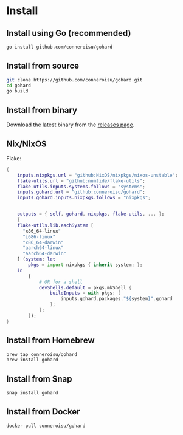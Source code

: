 # Install

## Install using Go (recommended)

```bash
go install github.com/conneroisu/gohard
```

## Install from source

```bash
git clone https://github.com/conneroisu/gohard.git
cd gohard
go build
```

## Install from binary

Download the latest binary from the [releases page](https://github.com/conneroisu/gohard/releases).

## Nix/NixOS

Flake:

```nix
{
    inputs.nixpkgs.url = "github:NixOS/nixpkgs/nixos-unstable";
    flake-utils.url = "github:numtide/flake-utils";
    flake-utils.inputs.systems.follows = "systems";
    inputs.gohard.url = "github:conneroisu/gohard";
    inputs.gohard.inputs.nixpkgs.follows = "nixpkgs";


    outputs = { self, gohard, nixpkgs, flake-utils, ... }:
    {
    flake-utils.lib.eachSystem [
      "x86_64-linux"
      "i686-linux"
      "x86_64-darwin"
      "aarch64-linux"
      "aarch64-darwin"
    ] (system: let
        pkgs = import nixpkgs { inherit system; };
    in
        {
            # OR for a shell
            devShells.default = pkgs.mkShell {
                buildInputs = with pkgs; [
                    inputs.gohard.packages."${system}".gohard
                ];
            };
        });
}
```

## Install from Homebrew

```bash
brew tap conneroisu/gohard
brew install gohard
```

## Install from Snap

```bash
snap install gohard
```

## Install from Docker

```bash
docker pull conneroisu/gohard
```
